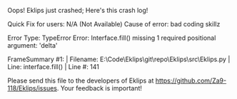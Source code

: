 Oops! Eklips just crashed;
Here's this crash log!

Quick Fix for users: N/A (Not Available)
Cause of error: bad coding skillz

Error Type: TypeError
Error: Interface.fill() missing 1 required positional argument: 'delta'

FrameSummary #1:
  | Filename: E:\Code\Eklips\git\repo\Eklips\src\Eklips.py
  | Line: interface.fill()
  | Line #: 141


Please send this file to the developers of Eklips at https://github.com/Za9-118/Eklips/issues. 
Your feedback is important!
